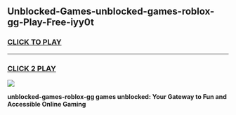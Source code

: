 
## Unblocked-Games-unblocked-games-roblox-gg-Play-Free-iyy0t
<h3>
<a href="https://premium76.site?title=unblocked-games-roblox-gg&ref=21A">CLICK TO PLAY</a></h3>
<hr>

<h3>
<a href="https://premium76.site?title=unblocked-games-roblox-gg&ref=21A">CLICK 2 PLAY</a>
  
</h3>

<a href="https://premium76.site?title=unblocked-games-roblox-gg&ref=21A"><img src="https://clearcache.store/games.png"></a>


**unblocked-games-roblox-gg games unblocked: Your Gateway to Fun and Accessible Online Gaming**
